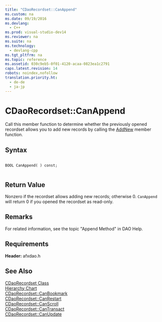 ```yaml
---
title: "CDaoRecordset::CanAppend"
ms.custom: na
ms.date: 09/19/2016
ms.devlang: 
  - C++
ms.prod: visual-studio-dev14
ms.reviewer: na
ms.suite: na
ms.technology: 
  - devlang-cpp
ms.tgt_pltfrm: na
ms.topic: reference
ms.assetid: 030c9eb5-0f01-4120-acaa-0823ea1c2791
caps.latest.revision: 14
robots: noindex,nofollow
translation.priority.ht: 
  - de-de
  - ja-jp
---
```

# CDaoRecordset::CanAppend
Call this member function to determine whether the previously opened recordset allows you to add new records by calling the [AddNew](../vs140/CDaoRecordset--AddNew.md) member function.  
  
## Syntax  
  
```  
  
BOOL CanAppend( ) const;  
  
```  
  
## Return Value  
 Nonzero if the recordset allows adding new records; otherwise 0. `CanAppend` will return 0 if you opened the recordset as read-only.  
  
## Remarks  
 For related information, see the topic "Append Method" in DAO Help.  
  
## Requirements  
 **Header:** afxdao.h  
  
## See Also  
 [CDaoRecordset Class](../vs140/CDaoRecordset-Class.md)   
 [Hierarchy Chart](../vs140/Hierarchy-Chart.md)   
 [CDaoRecordset::CanBookmark](../vs140/CDaoRecordset--CanBookmark.md)   
 [CDaoRecordset::CanRestart](../vs140/CDaoRecordset--CanRestart.md)   
 [CDaoRecordset::CanScroll](../vs140/CDaoRecordset--CanScroll.md)   
 [CDaoRecordset::CanTransact](../vs140/CDaoRecordset--CanTransact.md)   
 [CDaoRecordset::CanUpdate](../vs140/CDaoRecordset--CanUpdate.md)